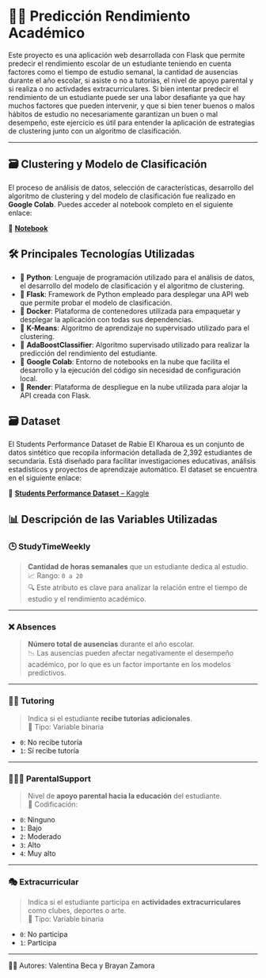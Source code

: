# 👩‍🏫 Predicción Rendimiento Académico
Este proyecto es una aplicación web desarrollada con Flask que permite predecir el rendimiento escolar de un estudiante teniendo en cuenta factores como el tiempo de estudio semanal, la cantidad de ausencias durante el año escolar, si asiste o no a tutorias, el nivel de apoyo parental y si realiza o no activdades extracurriculares. Si bien intentar predecir el rendimiento de un estudiante puede ser una labor desafiante ya que hay muchos factores que pueden intervenir, y que si bien tener buenos o malos hábitos de estudio no necesariamente garantizan un buen o mal desempeño, este ejercicio es útil para entender la aplicación de estrategias de clustering junto con un algoritmo de clasificación.

---
## 🗃️ Clustering y Modelo de Clasificación
El proceso de análisis de datos, selección de características, desarrollo del algoritmo de clustering y del modelo de clasificación fue realizado en **Google Colab**.
Puedes acceder al notebook completo en el siguiente enlace:

🔗 [**Notebook**](https://colab.research.google.com/drive/1ATiyDclKyiPCj1isOmM4OtnDhm07k8q0?usp=sharing)

## 🛠️ Principales Tecnologías Utilizadas

- 🔹 **Python**: Lenguaje de programación utilizado para el análisis de datos, el desarrollo del modelo de clasificación y el algoritmo de clustering.
- 🔹 **Flask**: Framework de Python empleado para desplegar una API web que permite probar el modelo de clasificación.
- 🔹 **Docker**: Plataforma de contenedores utilizada para empaquetar y desplegar la aplicación con todas sus dependencias.
- 🔹 **K-Means**: Algoritmo de aprendizaje no supervisado utilizado para el clustering.
- 🔹 **AdaBoostClassifier**: Algoritmo supervisado utilizado para realizar la predicción del rendimiento del estudiante.
- 🔹 **Google Colab**: Entorno de notebooks en la nube que facilita el desarrollo y la ejecución del código sin necesidad de configuración local.
- 🔹 **Render**: Plataforma de despliegue en la nube utilizada para alojar la API creada con Flask.

## 🗃️ Dataset
​El Students Performance Dataset de Rabie El Kharoua es un conjunto de datos sintético que recopila información detallada de 2,392 estudiantes de secundaria. Está diseñado para facilitar investigaciones educativas, análisis estadísticos y proyectos de aprendizaje automático. El dataset se encuentra en el siguiente enlace:

🔗 [**Students Performance Dataset** – Kaggle](https://www.kaggle.com/datasets/rabieelkharoua/students-performance-dataset)

## 📊 Descripción de las Variables Utilizadas

### 🕒 StudyTimeWeekly
> **Cantidad de horas semanales** que un estudiante dedica al estudio.  
📈 Rango: `0 a 20`  
🔍 Este atributo es clave para analizar la relación entre el tiempo de estudio y el rendimiento académico.

---

### ❌ Absences
> **Número total de ausencias** durante el año escolar.  
📉 Las ausencias pueden afectar negativamente el desempeño académico, por lo que es un factor importante en los modelos predictivos.

---

### 🧑‍🏫 Tutoring
> Indica si el estudiante **recibe tutorías adicionales**.  
🔢 Tipo: Variable binaria

- `0`: No recibe tutoría  
- `1`: Sí recibe tutoría

---

### 👨‍👩‍👧 ParentalSupport
> Nivel de **apoyo parental hacia la educación** del estudiante.  
📏 Codificación:

- `0`: Ninguno  
- `1`: Bajo  
- `2`: Moderado  
- `3`: Alto  
- `4`: Muy alto

---

### 🎭 Extracurricular
> Indica si el estudiante participa en **actividades extracurriculares** como clubes, deportes o arte.  
🔢 Tipo: Variable binaria

- `0`: No participa  
- `1`: Participa

---


🧑‍💻 Autores: Valentina Beca y Brayan Zamora
